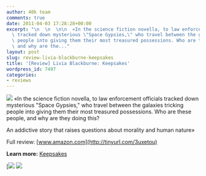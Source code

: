 ```yaml
---
author: 40k team
comments: true
date: 2011-04-03 17:28:28+00:00
excerpt: "\n  \n  \n\n  «In the science fiction novella, to law enforcement officials\
  \ tracked down mysterious \"Space Gypsies,\" who travel between the galaxies tricking\
  \ people into giving them their most treasured possessions. Who are these people,\
  \ and why are the..."
layout: post
slug: review-livia-blackburne-keepsakes
title: '[Review] Livia Blackburne: Keepsakes'
wordpress_id: 7497
categories:
- reviews
---
```



  


  

> 
![](http://www.40kbooks.com/wp-content/uploads/quote1.jpg)
  «In the science fiction novella, to law enforcement officials tracked down mysterious "Space Gypsies," who travel between the galaxies tricking people into giving them their most treasured possessions. Who are these people, and why are they doing this?   

  
An addictive story that raises questions about morality and human nature»


  

Full review: [www.amazon.com](http://tinyurl.com/3uxetou)






**Learn more:** [Keepsakes](http://www.40kbooks.com/?page_id=133&category=13&product_id=52)





[![](http://www.bookcafe.net/filtr/t1.png)
[![](http://www.bookcafe.net/filtr/f1.png)](http://www.facebook.com/pages/40k/122586614419616)


 
    
